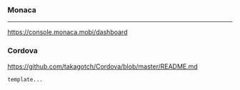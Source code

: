 ### Monaca
---
https://console.monaca.mobi/dashboard

### Cordova
https://github.com/takagotch/Cordova/blob/master/README.md



```
template...



```

```
```

```
```


